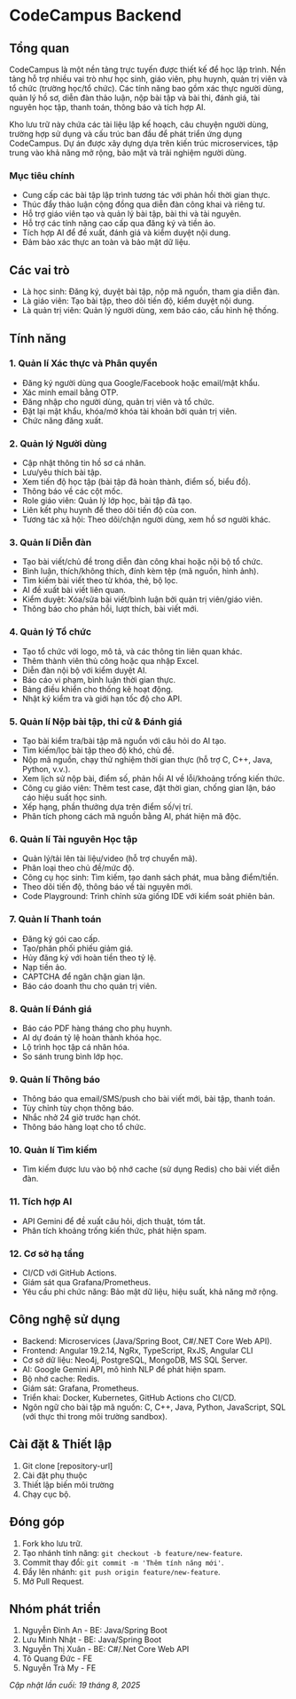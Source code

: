 # CodeCampus Backend

## Tổng quan

CodeCampus là một nền tảng trực tuyến được thiết kế để học lập trình. Nền tảng hỗ trợ nhiều vai trò như học sinh, giáo
viên, phụ huynh, quản trị viên và tổ chức (trường học/tổ chức). Các tính năng bao gồm xác thực người dùng, quản lý hồ
sơ, diễn đàn thảo luận, nộp bài tập và bài thi, đánh giá, tài nguyên học tập, thanh toán, thông báo và tích hợp AI.

Kho lưu trữ này chứa các tài liệu lập kế hoạch, câu chuyện người dùng, trường hợp sử dụng và cấu trúc ban đầu để phát
triển ứng dụng CodeCampus. Dự án được xây dựng dựa trên kiến trúc microservices, tập trung vào khả năng mở rộng, bảo mật
và trải nghiệm người dùng.

### Mục tiêu chính

- Cung cấp các bài tập lập trình tương tác với phản hồi thời gian thực.
- Thúc đẩy thảo luận cộng đồng qua diễn đàn công khai và riêng tư.
- Hỗ trợ giáo viên tạo và quản lý bài tập, bài thi và tài nguyên.
- Hỗ trợ các tính năng cao cấp qua đăng ký và tiền ảo.
- Tích hợp AI để đề xuất, đánh giá và kiểm duyệt nội dung.
- Đảm bảo xác thực an toàn và bảo mật dữ liệu.

## Các vai trò

- Là học sinh: Đăng ký, duyệt bài tập, nộp mã nguồn, tham gia diễn đàn.
- Là giáo viên: Tạo bài tập, theo dõi tiến độ, kiểm duyệt nội dung.
- Là quản trị viên: Quản lý người dùng, xem báo cáo, cấu hình hệ thống.

## Tính năng

### 1. Quản lí Xác thực và Phân quyền

- Đăng ký người dùng qua Google/Facebook hoặc email/mật khẩu.
- Xác minh email bằng OTP.
- Đăng nhập cho người dùng, quản trị viên và tổ chức.
- Đặt lại mật khẩu, khóa/mở khóa tài khoản bởi quản trị viên.
- Chức năng đăng xuất.

### 2. Quản lý Người dùng

- Cập nhật thông tin hồ sơ cá nhân.
- Lưu/yêu thích bài tập.
- Xem tiến độ học tập (bài tập đã hoàn thành, điểm số, biểu đồ).
- Thông báo về các cột mốc.
- Role giáo viên: Quản lý lớp học, bài tập đã tạo.
- Liên kết phụ huynh để theo dõi tiến độ của con.
- Tương tác xã hội: Theo dõi/chặn người dùng, xem hồ sơ người khác.

### 3. Quản lí Diễn đàn

- Tạo bài viết/chủ đề trong diễn đàn công khai hoặc nội bộ tổ chức.
- Bình luận, thích/không thích, đính kèm tệp (mã nguồn, hình ảnh).
- Tìm kiếm bài viết theo từ khóa, thẻ, bộ lọc.
- AI đề xuất bài viết liên quan.
- Kiểm duyệt: Xóa/sửa bài viết/bình luận bởi quản trị viên/giáo viên.
- Thông báo cho phản hồi, lượt thích, bài viết mới.

### 4. Quản lý Tổ chức

- Tạo tổ chức với logo, mô tả, và các thông tin liên quan khác.
- Thêm thành viên thủ công hoặc qua nhập Excel.
- Diễn đàn nội bộ với kiểm duyệt AI.
- Báo cáo vi phạm, bình luận thời gian thực.
- Bảng điều khiển cho thống kê hoạt động.
- Nhật ký kiểm tra và giới hạn tốc độ cho API.

### 5. Quản lí Nộp bài tập, thi cử & Đánh giá

- Tạo bài kiểm tra/bài tập mã nguồn với câu hỏi do AI tạo.
- Tìm kiếm/lọc bài tập theo độ khó, chủ đề.
- Nộp mã nguồn, chạy thử nghiệm thời gian thực (hỗ trợ C, C++, Java, Python, v.v.).
- Xem lịch sử nộp bài, điểm số, phản hồi AI về lỗi/khoảng trống kiến thức.
- Công cụ giáo viên: Thêm test case, đặt thời gian, chống gian lận, báo cáo hiệu suất học sinh.
- Xếp hạng, phần thưởng dựa trên điểm số/vị trí.
- Phân tích phong cách mã nguồn bằng AI, phát hiện mã độc.

### 6. Quản lí Tài nguyên Học tập

- Quản lý/tải lên tài liệu/video (hỗ trợ chuyển mã).
- Phân loại theo chủ đề/mức độ.
- Công cụ học sinh: Tìm kiếm, tạo danh sách phát, mua bằng điểm/tiền.
- Theo dõi tiến độ, thông báo về tài nguyên mới.
- Code Playground: Trình chỉnh sửa giống IDE với kiểm soát phiên bản.

### 7. Quản lí Thanh toán

- Đăng ký gói cao cấp.
- Tạo/phân phối phiếu giảm giá.
- Hủy đăng ký với hoàn tiền theo tỷ lệ.
- Nạp tiền ảo.
- CAPTCHA để ngăn chặn gian lận.
- Báo cáo doanh thu cho quản trị viên.

### 8. Quản lí Đánh giá

- Báo cáo PDF hàng tháng cho phụ huynh.
- AI dự đoán tỷ lệ hoàn thành khóa học.
- Lộ trình học tập cá nhân hóa.
- So sánh trung bình lớp học.

### 9. Quản lí Thông báo

- Thông báo qua email/SMS/push cho bài viết mới, bài tập, thanh toán.
- Tùy chỉnh tùy chọn thông báo.
- Nhắc nhở 24 giờ trước hạn chót.
- Thông báo hàng loạt cho tổ chức.

### 10. Quản lí Tìm kiếm

- Tìm kiếm được lưu vào bộ nhớ cache (sử dụng Redis) cho bài viết diễn đàn.

### 11. Tích hợp AI

- API Gemini để đề xuất câu hỏi, dịch thuật, tóm tắt.
- Phân tích khoảng trống kiến thức, phát hiện spam.

### 12. Cơ sở hạ tầng

- CI/CD với GitHub Actions.
- Giám sát qua Grafana/Prometheus.
- Yêu cầu phi chức năng: Bảo mật dữ liệu, hiệu suất, khả năng mở rộng.

## Công nghệ sử dụng

- Backend: Microservices (Java/Spring Boot, C#/.NET Core Web API).
- Frontend: Angular 19.2.14, NgRx, TypeScript, RxJS, Angular CLI
- Cơ sở dữ liệu: Neo4j, PostgreSQL, MongoDB, MS SQL Server.
- AI: Google Gemini API, mô hình NLP để phát hiện spam.
- Bộ nhớ cache: Redis.
- Giám sát: Grafana, Prometheus.
- Triển khai: Docker, Kubernetes, GitHub Actions cho CI/CD.
- Ngôn ngữ cho bài tập mã nguồn: C, C++, Java, Python, JavaScript, SQL (với thực thi trong môi trường sandbox).

## Cài đặt & Thiết lập

1. Git clone [repository-url]
2. Cài đặt phụ thuộc
3. Thiết lập biến môi trường
4. Chạy cục bộ.

## Đóng góp

1. Fork kho lưu trữ.
2. Tạo nhánh tính năng: `git checkout -b feature/new-feature`.
3. Commit thay đổi: `git commit -m 'Thêm tính năng mới'`.
4. Đẩy lên nhánh: `git push origin feature/new-feature`.
5. Mở Pull Request.

## Nhóm phát triển

1. Nguyễn Đình An - BE: Java/Spring Boot
2. Lưu Minh Nhật - BE: Java/Spring Boot
3. Nguyễn Thị Xuân - BE: C#/.Net Core Web API
4. Tô Quang Đức - FE
5. Nguyễn Trà My - FE

*Cập nhật lần cuối: 19 tháng 8, 2025*
